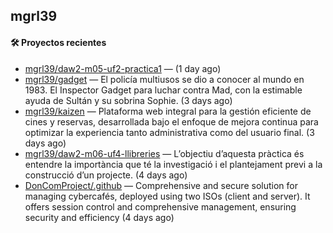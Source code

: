 ## mgrl39 












#### 🛠 Proyectos recientes

- [mgrl39/daw2-m05-uf2-practica1](https://github.com/mgrl39/daw2-m05-uf2-practica1) —  (1 day ago)
- [mgrl39/gadget](https://github.com/mgrl39/gadget) — El policía multiusos se dio a conocer al mundo en 1983. El Inspector Gadget para luchar contra Mad, con la estimable ayuda de Sultán y su sobrina Sophie. (3 days ago)
- [mgrl39/kaizen](https://github.com/mgrl39/kaizen) — Plataforma web integral para la gestión eficiente de cines y reservas, desarrollada bajo el enfoque de mejora continua para optimizar la experiencia tanto administrativa como del usuario final. (3 days ago)
- [mgrl39/daw2-m06-uf4-llibreries](https://github.com/mgrl39/daw2-m06-uf4-llibreries) — L’objectiu d’aquesta pràctica és entendre la importància que té la investigació i el plantejament previ a la construcció d’un projecte.  (4 days ago)
- [DonComProject/.github](https://github.com/DonComProject/.github) — Comprehensive and secure solution for managing cybercafés, deployed using two ISOs (client and server). It offers session control and comprehensive management, ensuring security and efficiency (4 days ago)




